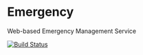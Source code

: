 # Emergency
Web-based Emergency Management Service

[![Build Status](https://travis-ci.org/dmonroy/emergency.svg?branch=master)](https://travis-ci.org/dmonroy/emergency)